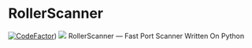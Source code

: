 # RollerScanner
[![CodeFactor](https://www.codefactor.io/repository/github/majorraccoon/rollerscanner/badge)](https://www.codefactor.io/repository/github/majorraccoon/rollerscanner))
![](https://dcbadge.vercel.app/api/shield/439119266684600320)
RollerScanner — Fast Port Scanner Written On Python
